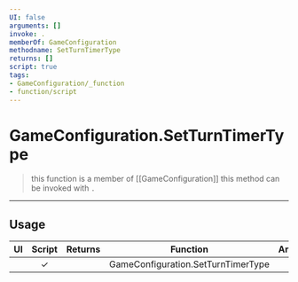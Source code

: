 ```yaml
---
UI: false
arguments: []
invoke: .
memberOf: GameConfiguration
methodname: SetTurnTimerType
returns: []
script: true
tags:
- GameConfiguration/_function
- function/script
---
```

# GameConfiguration.SetTurnTimerType
> this function is a member of [[GameConfiguration]]
> this method can be invoked with `.`
-----
## Usage
|  UI | Script | Returns | Function | Arguments |
|:---:|:------:|-------:|:--------:|:---------|
| |✓||GameConfiguration.SetTurnTimerType||
